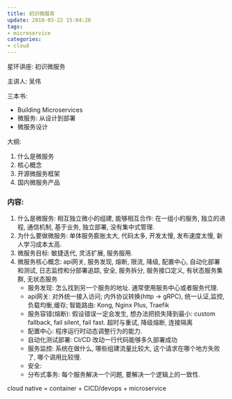 ```yaml
---
title: 初识微服务
update: 2018-03-22 15:04:26
tags:
- microservice
categories:
- cloud
---
```


星环讲座: 初识微服务

主讲人: 吴伟

三本书:

- Building Microservices
- 微服务: 从设计到部署
- 微服务设计

大纲:

1. 什么是微服务
2. 核心概念
3. 开源微服务框架
4. 国内微服务产品

### 内容:

1. 什么是微服务: 相互独立微小的组建, 能够相互合作: 在一组小的服务, 独立的进程, 通信机制, 基于业务, 独立部署, 没有集中式管理.
2. 为什么要做微服务: 单体服务膨胀太大, 代码太多, 开发太慢, 发布速度太慢, 新人学习成本太高.
3. 微服务目标: 敏捷迭代, 灵活扩展, 服务服用.
4. 微服务核心概念: api网关, 服务发现, 熔断, 限流, 降级, 配置中心, 自动化部署和测试, 日志监控和分部署追踪, 安全, 服务拆分, 服务接口定义, 有状态服务集群, 无状态服务
   - 服务发现: 怎么找到另一个服务的地址. 通常使用服务中心或者服务代理.
   - api网关: 对外统一接入访问; 内外协议转换(http -> gRPC), 统一认证,监控,负载均衡,缓存; 智能路由: Kong, Nginx Plus, Traefik
   - 服务容错(熔断): 假设错误一定会发生, 想办法把损失降到最小: custom fallback, fail silent, fail fast. 超时与重试, 降级熔断, 连接隔离
   - 配置中心: 程序运行时动态调整行为的能力.
   - 自动化测试部署: CI/CD 改动一行代码能够多久部署成功
   - 服务监控: 系统在做什么, 哪些组建流量比较大, 这个请求在哪个地方失败了, 哪个调用比较慢.
   - 安全: 
   - 分布式事务: 每个服务解决一个问题, 要解决一个逻辑上的一致性.

cloud native = container + CICD/devops + microservice